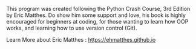This program was created following the Python Crash Course, 3rd Edition by Eric Matthes.
Do show him some support and love, his book is highly encouraged for beginners at coding, for those wanting to learn how OOP works,
and learning how to use version control (Git).

Learn More about Eric Matthes : https://ehmatthes.github.io
